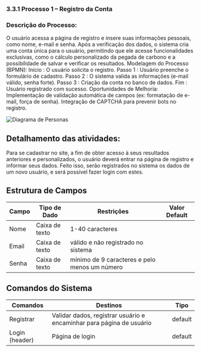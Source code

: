 ### 3.3.1 Processo 1 – Registro da Conta

### Descrição do Processo:
O usuário acessa a página de registro e insere suas informações pessoais, como nome, e-mail e senha. Após a verificação dos dados, o sistema cria uma conta única para o usuário, permitindo que ele acesse funcionalidades exclusivas, como o cálculo personalizado da pegada de carbono e a possibilidade de salvar e verificar os resultados.
Modelagem do Processo (BPMN):
Início : O usuário solicita o registro.
Passo 1 : Usuário preenche o formulário de cadastro.
Passo 2 : O sistema valida as informações (e-mail válido, senha forte).
Passo 3 : Criação da conta no banco de dados.
Fim : Usuário registrado com sucesso.
Oportunidades de Melhoria:
Implementação de validação automática de campos (ex: formatação de e-mail, força de senha).
Integração de CAPTCHA para prevenir bots no registro.

![Diagrama de Personas](./documentos/imagens/3.3-1diag.png)

## Detalhamento das atividades:
Para se cadastrar no site, a fim de obter acesso à seus resultados anteriores e personalizados, o usuário deverá entrar na página de registro e informar seus dados. Feito isso, serão registrados no sistema os dados de um novo usuário, e será possível fazer login com estes.


## Estrutura de Campos

| Campo | Tipo de Dado    | Restrições                                   | Valor Default |
|-------|------------------|----------------------------------------------|---------------|
| Nome  | Caixa de texto  | 1-40 caracteres                              |               |
| Email | Caixa de texto  | válido e não registrado no sistema           |               |
| Senha | Caixa de texto  | mínimo de 9 caracteres e pelo menos um número |               |

## Comandos do Sistema

| Comandos        | Destinos                                                      | Tipo    |
|-----------------|---------------------------------------------------------------|---------|
| Registrar       | Validar dados, registrar usuário e encaminhar para página de usuário | default |
| Login (header)  | Página de login                                               | default |

